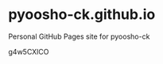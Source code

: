 # pyoosho-ck.github.io
Personal GitHub Pages site for pyoosho-ck



































g4w5CXlCO
